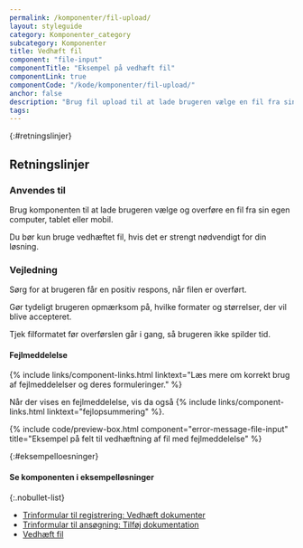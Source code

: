```yaml
---
permalink: /komponenter/fil-upload/
layout: styleguide
category: Komponenter_category
subcategory: Komponenter
title: Vedhæft fil
component: "file-input"
componentTitle: "Eksempel på vedhæft fil"
componentLink: true
componentCode: "/kode/komponenter/fil-upload/"
anchor: false
description: "Brug fil upload til at lade brugeren vælge en fil fra sin egen computer, tablet eller mobil."
tags:
---
```


{:#retningslinjer}
## Retningslinjer

### Anvendes til

Brug komponenten til at lade brugeren vælge og overføre en fil fra sin egen computer, tablet eller mobil.

Du bør kun bruge vedhæftet fil, hvis det er strengt nødvendigt for din løsning.

### Vejledning

Sørg for at brugeren får en positiv respons, når filen er overført.

Gør tydeligt brugeren opmærksom på, hvilke formater og størrelser, der vil blive accepteret.

Tjek filformatet før overførslen går i gang, så brugeren ikke spilder tid.

#### Fejlmeddelelse

{% include links/component-links.html linktext="Læs mere om korrekt brug af fejlmeddelelser og deres formuleringer." %}

Når der vises en fejlmeddelelse, vis da også {% include links/component-links.html linktext="fejlopsummering" %}.

{% include code/preview-box.html component="error-message-file-input" title="Eksempel på felt til vedhæftning af fil med fejlmeddelelse" %}

{:#eksempelloesninger}
#### Se komponenten i eksempelløsninger

{:.nobullet-list}
- <a href="/pages/eksempler/trinformular-til-registrering/registrering-3/?r={{page.permalink}}%23eksempelloesninger" title="Vis eksempel 'Trinformular til registrering: Vedhæft dokumenter'">Trinformular til registrering: Vedhæft dokumenter</a>
- <a href="/pages/eksempler/trinformular-til-ansoegning/ansoegning-4/?r={{page.permalink}}%23eksempelloesninger" title="Vis eksempel 'Trinformular til ansøgning: Tilføj dokumentation'">Trinformular til ansøgning: Tilføj dokumentation</a>
- <a href="/pages/eksempler/vedhaeft-fil/fil-1/?r={{page.permalink}}%23eksempelloesninger" title="Vis eksempel 'Vedhæft fil'">Vedhæft fil</a>